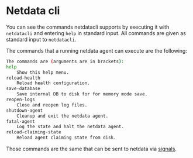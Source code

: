 # Netdata cli

You can see the commands netdatacli supports by executing it with `netdatacli` and entering `help` in
standard input. All commands are given as standard input to `netdatacli`.

The commands that a running netdata agent can execute are the following:

```sh
The commands are (arguments are in brackets):
help
    Show this help menu.
reload-health
    Reload health configuration.
save-database
    Save internal DB to disk for for memory mode save.
reopen-logs
    Close and reopen log files.
shutdown-agent
    Cleanup and exit the netdata agent.
fatal-agent
    Log the state and halt the netdata agent.
reload-claiming-state
    Reload agent claiming state from disk.
```

Those commands are the same that can be sent to netdata via [signals](../daemon/README.md#command-line-options).

